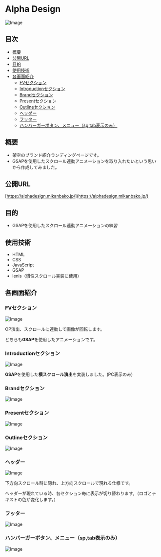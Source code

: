 # Alpha Design<!-- omit in toc -->
![Image](https://github.com/user-attachments/assets/0ceeec58-b877-492f-b455-2f35bf7a247a)

## 目次<!-- omit in toc -->
- [概要](#概要)
- [公開URL](#公開url)
- [目的](#目的)
- [使用技術](#使用技術)
- [各画面紹介](#各画面紹介)
  - [FVセクション](#fvセクション)
  - [Introductionセクション](#introductionセクション)
  - [Brandセクション](#brandセクション)
  - [Presentセクション](#presentセクション)
  - [Outlineセクション](#outlineセクション)
  - [ヘッダー](#ヘッダー)
  - [フッター](#フッター)
  - [ハンバーガーボタン、メニュー（sp,tab表示のみ）](#ハンバーガーボタンメニューsptab表示のみ)

## 概要
* 架空のブランド紹介ランディングページです。
* GSAPを使用したスクロール連動アニメーションを取り入れたいという思いから作成してみました。

## 公開URL
[https://alphadesign.mikanbako.jp/](https://alphadesign.mikanbako.jp/)

## 目的
* GSAPを使用したスクロール連動アニメーションの練習

## 使用技術
* HTML
* CSS
* JavaScript
* GSAP
* lenis（慣性スクロール実装に使用）

## 各画面紹介
### FVセクション
![Image](https://github.com/user-attachments/assets/e61ef902-c774-4465-82ac-989bcf983c56)

OP演出、スクロールに連動して画像が回転します。

どちらも**GSAP**を使用したアニメーションです。

### Introductionセクション
![Image](https://github.com/user-attachments/assets/08f6adbc-4c7c-4a20-bcc2-06c479994a0e)

**GSAP**を使用した**横スクロール演出**を実装しました。(PC表示のみ)

### Brandセクション
![Image](https://github.com/user-attachments/assets/669a5bd9-6515-42c1-9277-d9bd32bbcdfd)

### Presentセクション
![Image](https://github.com/user-attachments/assets/aa86ce81-7ddb-4b41-b99b-4811ee101a6b)

### Outlineセクション
![Image](https://github.com/user-attachments/assets/e3633dd9-4d7e-445a-8067-67de60288dc5)

### ヘッダー
![Image](https://github.com/user-attachments/assets/90174ca4-d4b9-4ced-8e20-abd217744b9e)

下方向スクロール時に隠れ、上方向スクロールで現れる仕様です。

ヘッダーが現れている時、各セクション毎に表示が切り替わります。（ロゴとテキストの色が変化します。）

### フッター
![Image](https://github.com/user-attachments/assets/67f8e6a4-3b6a-465c-b82a-93bb4accdacd)

### ハンバーガーボタン、メニュー（sp,tab表示のみ）
![Image](https://github.com/user-attachments/assets/06da261f-bc0d-4a3c-b80b-761fd33a1005)